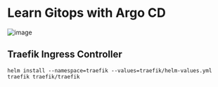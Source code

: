 # Learn Gitops with Argo CD

![image](https://user-images.githubusercontent.com/618412/147398226-809d9a07-ee70-4080-836f-55731d32c679.png)


## Traefik Ingress Controller
```
helm install --namespace=traefik --values=traefik/helm-values.yml traefik traefik/traefik
```